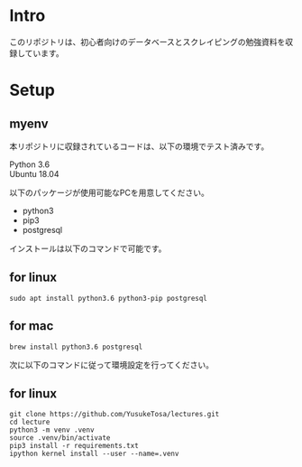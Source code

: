 # Intro
このリポジトリは、初心者向けのデータベースとスクレイピングの勉強資料を収録しています。

# Setup
## myenv
本リポジトリに収録されているコードは、以下の環境でテスト済みです。  

Python 3.6  
Ubuntu 18.04

以下のパッケージが使用可能なPCを用意してください。  
* python3
* pip3  
* postgresql

インストールは以下のコマンドで可能です。
## for linux

    sudo apt install python3.6 python3-pip postgresql

## for mac

    brew install python3.6 postgresql

次に以下のコマンドに従って環境設定を行ってください。

## for linux
    git clone https://github.com/YusukeTosa/lectures.git
    cd lecture
    python3 -m venv .venv
    source .venv/bin/activate
    pip3 install -r requirements.txt
    ipython kernel install --user --name=.venv



